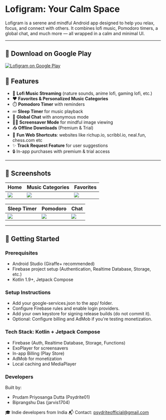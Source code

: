 # Lofigram: Your Calm Space

Lofigram is a serene and mindful Android app designed to help you relax, focus, and connect with others. It combines lofi music, Pomodoro timers, a global chat, and much more — all wrapped in a calm and minimal UI.

---

## 📱 Download on Google Play

[![Lofigram on Google Play](https://play.google.com/intl/en_us/badges/static/images/badges/en_badge_web_generic.png)](https://play.google.com/store/apps/details?id=com.psydrite.lofigram&hl=en-US&ah=5X-wop_1uVs8tRaDzTh7R78AqJo)


## 🌟 Features

- 🎵 **Lofi Music Streaming** (nature sounds, anime lofi, gaming lofi, etc.)
- ❤️ **Favorites & Personalized Music Categories**
- ⏱️ **Pomodoro Timer** with reminders
- 💤 **Sleep Timer** for music playback
- 💬 **Global Chat** with anonymous mode
- 🧘‍♀️ **Screensaver Mode** for mindful image viewing
- 📥 **Offline Downloads** (Premium & Trial)
- 🔗 **Fun Web Shortcuts**: websites like richup.io, scribbl.io, neal.fun, chess.com etc
- ✨ **Track Request Feature** for user suggestions
- 🔒 In-app purchases with premium & trial access

---

## 📸 Screenshots

| Home | Music Categories | Favorites |
|------|------------------|-----------|
| ![](screenshots/ss1.jpg) | ![](screenshots/ss2.jpg) | ![](screenshots/ss3.jpg) |

| Sleep Timer | Pomodoro | Chat |
|-------------|----------|------|
| ![](screenshots/ss4.jpg) | ![](screenshots/ss5.jpg) | ![](screenshots/ss6.jpg) |

---

## 🚀 Getting Started

### Prerequisites
- Android Studio (Giraffe+ recommended)
- Firebase project setup (Authentication, Realtime Database, Storage, etc.)
- Kotlin 1.9+, Jetpack Compose

### Setup Instructions
- Add your google-services.json to the app/ folder.
- Configure Firebase rules and enable login providers.
- Add your own keystore for signing release builds (do not commit it).
- Optional: Configure billing and AdMob if you're testing monetization.

### Tech Stack: Kotlin + Jetpack Compose
- Firebase (Auth, Realtime Database, Storage, Functions)
- ExoPlayer for screensavers
- In-app Billing (Play Store)
- AdMob for monetization
- Local caching and MediaPlayer

### Developers
Built by:
- Prudam Priyosanga Dutta (Psydrite01)
- Biprangshu Das (jarvis1704)

🎓 Indie developers from India
📬 Contact: psydriteofficial@gmail.com
